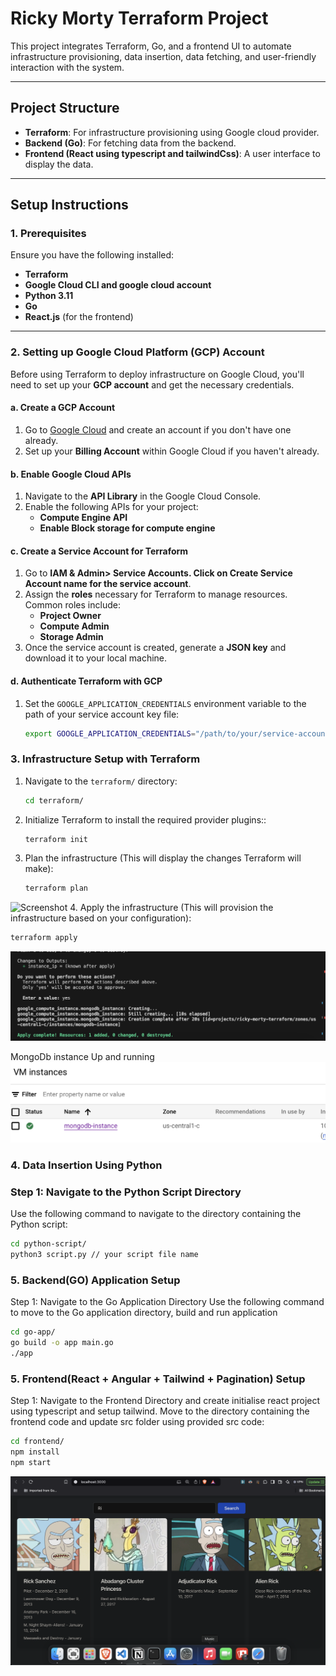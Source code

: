 # **Ricky Morty Terraform Project**

This project integrates Terraform, Go, and a frontend UI to automate infrastructure provisioning, data insertion, data fetching, and user-friendly interaction with the system.

---

## **Project Structure**
- **Terraform**: For infrastructure provisioning using Google cloud provider.
- **Backend (Go)**: For fetching data from the backend.
- **Frontend (React using typescript and tailwindCss)**: A user interface to display the data.

---

## **Setup Instructions**

### **1. Prerequisites**
Ensure you have the following installed:
- **Terraform**
- **Google Cloud CLI and google cloud account**
- **Python 3.11**
- **Go**
- **React.js** (for the frontend)

---

### **2. Setting up Google Cloud Platform (GCP) Account**

Before using Terraform to deploy infrastructure on Google Cloud, you'll need to set up your **GCP account** and get the necessary credentials.

#### **a. Create a GCP Account**
1. Go to [Google Cloud](https://cloud.google.com/) and create an account if you don't have one already.
2. Set up your **Billing Account** within Google Cloud if you haven't already.

#### **b. Enable Google Cloud APIs**
1. Navigate to the **API Library** in the Google Cloud Console.
2. Enable the following APIs for your project:
   - **Compute Engine API**
   - **Enable Block storage for compute engine**

#### **c. Create a Service Account for Terraform**
1. Go to **IAM & Admin> Service Accounts. Click on Create Service Account name for the service account**.
4. Assign the **roles** necessary for Terraform to manage resources. Common roles include:
   - **Project Owner**
   - **Compute Admin**
   - **Storage Admin**
5. Once the service account is created, generate a **JSON key** and download it to your local machine.

#### **d. Authenticate Terraform with GCP**
1. Set the `GOOGLE_APPLICATION_CREDENTIALS` environment variable to the path of your service account key file:
   ```bash
   export GOOGLE_APPLICATION_CREDENTIALS="/path/to/your/service-account-file.json"

### **3. Infrastructure Setup with Terraform**
1. Navigate to the `terraform/` directory:
   ```bash
   cd terraform/
2. Initialize Terraform to install the required provider plugins::
   ```bash
   terraform init
3. Plan the infrastructure (This will display the changes Terraform will make):
   ```bash
   terraform plan
   
![Screenshot](images/ss1.png)
4. Apply the infrastructure (This will provision the infrastructure based on your configuration):
   ```bash
  terraform apply
   ```
![Screenshot](images/ss2.png)

MongoDb instance Up and running
![Screenshot](images/ss4.png)

### 4. Data Insertion Using Python

### Step 1: Navigate to the Python Script Directory
Use the following command to navigate to the directory containing the Python script:

```bash
cd python-script/
python3 script.py // your script file name
```

### 5. Backend(GO) Application Setup

Step 1: Navigate to the Go Application Directory
Use the following command to move to the Go application directory, build and run application

```bash
cd go-app/
go build -o app main.go
./app
```

### 5. Frontend(React + Angular + Tailwind + Pagination) Setup

Step 1: Navigate to the Frontend Directory and create initialise react project using typescript and setup tailwind.
Move to the directory containing the frontend code and update src folder using provided src code:

```bash
cd frontend/
npm install
npm start
```
![Screenshot](images/ss3.png)





